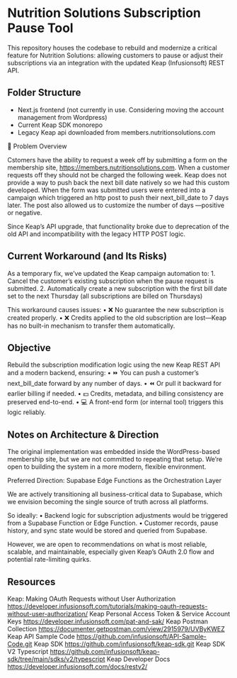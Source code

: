 # Nutrition Solutions Subscription Pause Tool

This repository houses the codebase to rebuild and modernize a critical feature for Nutrition Solutions: allowing customers to pause or adjust their subscriptions via an integration with the updated Keap (Infusionsoft) REST API.


## Folder Structure

- Next.js frontend (not currently in use. Considering moving the account management from Wordpress)
- Current Keap SDK monorepo
- Legacy Keap api downloaded from members.nutritionsolutions.com


🚨 Problem Overview

Cstomers have the ability to request a week off by submitting a form on the membership site, https://members.nutritionsolutions.com. 
When a customer requests off they should not be charged the following week. 
Keap does not provide a way to push back the next bill date natively so we had this custom developed. When the form was submitted users were entered into a campaign which triggered an http post to push their next_bill_date to 7 days later.
The post also allowed us to customize the number of days —positive or negative.

Since Keap’s API upgrade, that functionality broke due to deprecation of the old API and incompatibility with the legacy HTTP POST logic.



## Current Workaround (and Its Risks)

As a temporary fix, we’ve updated the Keap campaign automation to:
	1.	Cancel the customer’s existing subscription when the pause request is submitted.
	2.	Automatically create a new subscription with the first bill date set to the next Thursday (all subscriptions are billed on Thursdays)

This workaround causes issues:
	•	❌ No guarantee the new subscription is created properly.
	•	❌ Credits applied to the old subscription are lost—Keap has no built-in mechanism to transfer them automatically.


## Objective

Rebuild the subscription modification logic using the new Keap REST API and a modern backend, ensuring:
	•	⏩ You can push a customer’s next_bill_date forward by any number of days.
	•	⏪ Or pull it backward for earlier billing if needed.
	•	💵 Credits, metadata, and billing consistency are preserved end-to-end.
	•	💻 A front-end form (or internal tool) triggers this logic reliably.


## Notes on Architecture & Direction

The original implementation was embedded inside the WordPress-based membership site, but we are not committed to repeating that setup. We’re open to building the system in a more modern, flexible environment.

Preferred Direction: Supabase Edge Functions as the Orchestration Layer

We are actively transitioning all business-critical data to Supabase, which we envision becoming the single source of truth across all platforms.

So ideally:
	•	Backend logic for subscription adjustments would be triggered from a Supabase Function or Edge Function.
	•	Customer records, pause history, and sync state would be stored and queried from Supabase.

However, we are open to recommendations on what is most reliable, scalable, and maintainable, especially given Keap’s OAuth 2.0 flow and potential rate-limiting quirks.

## Resources
Keap: Making OAuth Requests without User Authorization	https://developer.infusionsoft.com/tutorials/making-oauth-requests-without-user-authorization/
Keap Personal Access Token & Service Account Keys	https://developer.infusionsoft.com/pat-and-sak/
Keap Postman Collection	https://documenter.getpostman.com/view/2915979/UVByKWEZ
Keap API Sample Code	https://github.com/infusionsoft/API-Sample-Code.git
Keap SDK	https://github.com/infusionsoft/keap-sdk.git
Keap SDK V2 Typescript	https://github.com/infusionsoft/keap-sdk/tree/main/sdks/v2/typescript
Keap Developer Docs	https://developer.infusionsoft.com/docs/restv2/

